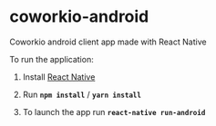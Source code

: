 # coworkio-android
Coworkio android client app made with React Native

To run the application:

1. Install [React Native](https://facebook.github.io/react-native/docs/getting-started.html)

2. Run **`npm install`** / **`yarn install`**

3. To launch the app run **`react-native run-android`**
